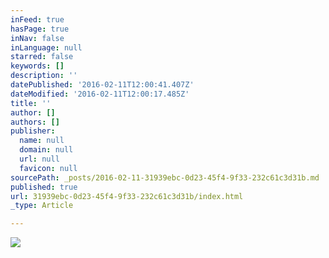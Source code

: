 ```yaml
---
inFeed: true
hasPage: true
inNav: false
inLanguage: null
starred: false
keywords: []
description: ''
datePublished: '2016-02-11T12:00:41.407Z'
dateModified: '2016-02-11T12:00:17.485Z'
title: ''
author: []
authors: []
publisher:
  name: null
  domain: null
  url: null
  favicon: null
sourcePath: _posts/2016-02-11-31939ebc-0d23-45f4-9f33-232c61c3d31b.md
published: true
url: 31939ebc-0d23-45f4-9f33-232c61c3d31b/index.html
_type: Article

---
```

![](https://the-grid-user-content.s3-us-west-2.amazonaws.com/5a716a69-9803-445a-97ca-30189b9bddb5.jpg)